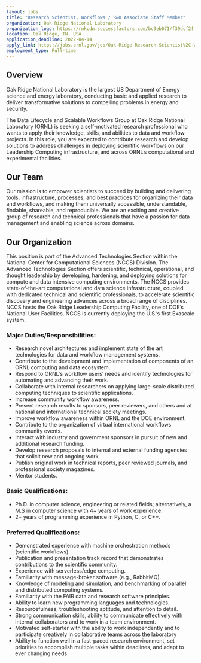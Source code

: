 ```yaml
---
layout: jobs
title: "Research Scientist, Workflows / R&D Associate Staff Member"
organization: Oak Ridge National Laboratory
organization_logo: https://rmkcdn.successfactors.com/bc9eb071/f39dcf2f-8a25-41be-9f40-6.png
location: Oak Ridge, TN, USA
application_deadline: 2022-04-14
apply_link: https://jobs.ornl.gov/job/Oak-Ridge-Research-Scientist%2C-Workflows-R&D-Associate-Staff-Member-TN-37830/839079300/
employment_type: Full-time
---
```


## Overview

Oak Ridge National Laboratory is the largest US Department of Energy science and energy laboratory, conducting basic and applied research to deliver transformative solutions to compelling problems in energy and security.

The Data Lifecycle and Scalable Workflows Group at Oak Ridge National Laboratory (ORNL) is seeking a self-motivated research professional who wants to apply their knowledge, skills, and abilities to data and workflow projects.  In this role, you are expected to contribute research and develop solutions to address challenges in deploying scientific workflows on our Leadership Computing infrastructure, and across ORNL’s computational and experimental facilities.

## Our Team

Our mission is to empower scientists to succeed by building and delivering tools, infrastructure, processes, and best practices for organizing their data and workflows, and making them universally accessible, understandable, findable, shareable, and reproducible.  We are an exciting and creative group of research and technical professionals that have a passion for data management and enabling science across domains.

## Our Organization

This position is part of the Advanced Technologies Section within the National Center for Computational Sciences (NCCS) Division.  The Advanced Technologies Section offers scientific, technical, operational, and thought leadership by developing, hardening, and deploying solutions for compute and data intensive computing environments.  The NCCS provides state-of-the-art computational and data science infrastructure, coupled with dedicated technical and scientific professionals, to accelerate scientific discovery and engineering advances across a broad range of disciplines. NCCS hosts the Oak Ridge Leadership Computing Facility, one of DOE’s National User Facilities. NCCS is currently deploying the U.S.’s first Exascale system.

### Major Duties/Responsibilities: 

- Research novel architectures and implement state of the art technologies for data and workflow management systems.
- Contribute to the development and implementation of components of an ORNL computing and data ecosystem.
- Respond to ORNL's workflow users’ needs and identify technologies for automating and advancing their work.
- Collaborate with internal researchers on applying large-scale distributed computing techniques to scientific applications.
- Increase community workflow awareness.
- Present research results to sponsors, peer reviewers, and others and at national and international technical society meetings.
- Improve workflow awareness within ORNL and the DOE environment.
- Contribute to the organization of virtual international workflows community events.
- Interact with industry and government sponsors in pursuit of new and additional research funding.
- Develop research proposals to internal and external funding agencies that solicit new and ongoing work.
- Publish original work in technical reports, peer reviewed journals, and professional society magazines.
- Mentor students.
 
### Basic Qualifications:

- Ph.D. in computer science, engineering or related fields; alternatively, a M.S in computer science with 4+ years of work experience.
- 2+ years of programming experience in Python, C, or C++.
 
### Preferred Qualifications:

- Demonstrated experience with machine orchestration methods (scientific workflows).
- Publication and presentation track record that demonstrates contributions to the scientific community.
- Experience with serverless/edge computing.
- Familiarity with message-broker software (e.g., RabbitMQ).
- Knowledge of modeling and simulation, and benchmarking of parallel and distributed computing systems.
- Familiarity with the FAIR data and research software principles.
- Ability to learn new programming languages and technologies.
- Resourcefulness, troubleshooting aptitude, and attention to detail.
- Strong communication skills, ability to communicate effectively with internal collaborators and to work in a team environment.
- Motivated self-starter with the ability to work independently and to participate creatively in collaborative teams across the laboratory 
- Ability to function well in a fast-paced research environment, set priorities to accomplish multiple tasks within deadlines, and adapt to ever changing needs
